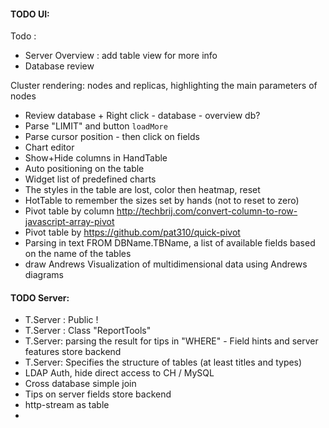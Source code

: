 #### TODO UI:




Todo :

* Server Overview : add table view for more info
* Database review




Cluster rendering: nodes and replicas, highlighting the main parameters of nodes


* Review database  + Right click - database - overview db?
* Parse "LIMIT" and button `loadMore`
* Parse cursor position - then click on fields
* Chart editor
* Show+Hide columns in HandTable
* Auto positioning on the table
* Widget list of predefined charts
* The styles in the table are lost, color then heatmap, reset
* HotTable to remember the sizes set by hands (not to reset to zero)
* Pivot table by column http://techbrij.com/convert-column-to-row-javascript-array-pivot
* Pivot table by https://github.com/pat310/quick-pivot
* Parsing in text FROM DBName.TBName, a list of available fields based on the name of the tables
* draw Andrews Visualization of multidimensional data using Andrews diagrams


#### TODO Server:
* T.Server : Public !
* T.Server : Class "ReportTools"
* T.Server: parsing the result for tips in "WHERE" - Field hints and server features store backend
* T.Server: Specifies the structure of tables (at least titles and types)
* LDAP Auth, hide direct access to CH / MySQL
* Cross database simple join
* Tips on server fields store backend
* http-stream as table
*
